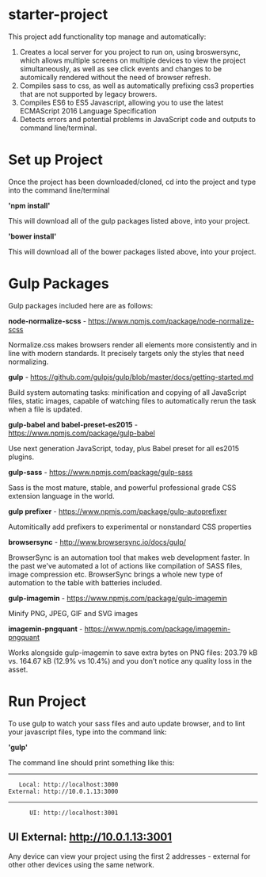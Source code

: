 # starter-project

This project add functionality top manage and automatically:

1. Creates a local server for you project to run on, using broswersync, which allows multiple screens on multiple devices to view the project simultaneously, as well as see click events and changes to be automically rendered without the need of browser refresh. 
2. Compiles sass to css, as well as automatically prefixing css3 properties that are not supported by legacy browers.
4. Compiles ES6 to ES5 Javascript, allowing you to use the latest ECMAScript 2016 Language Specification
3. Detects errors and potential problems in JavaScript code and outputs to command line/terminal.


# Set up Project

Once the project has been downloaded/cloned, cd into the project and type into the command line/terminal 

**'npm install'** 

This will download all of the gulp packages listed above, into your project.

**'bower install'** 

This will download all of the bower packages listed above, into your project.

# Gulp Packages

Gulp packages included here are as follows:

**node-normalize-scss** - https://www.npmjs.com/package/node-normalize-scss

Normalize.css makes browsers render all elements more consistently and in line with modern standards. It precisely targets only the styles that need normalizing.

**gulp** - https://github.com/gulpjs/gulp/blob/master/docs/getting-started.md

Build system automating tasks: minification and copying of all JavaScript files, static images, capable of watching files to automatically rerun the task when a file is updated.

**gulp-babel and babel-preset-es2015**	- https://www.npmjs.com/package/gulp-babel

Use next generation JavaScript, today, plus Babel preset for all es2015 plugins.

**gulp-sass**	- https://www.npmjs.com/package/gulp-sass

Sass is the most mature, stable, and powerful professional grade CSS extension language in the world.

**gulp prefixer** - https://www.npmjs.com/package/gulp-autoprefixer

Automitically add prefixers to experimental or nonstandard CSS properties

**browsersync** - http://www.browsersync.io/docs/gulp/

BrowserSync is an automation tool that makes web development faster. In the past we've automated a lot of actions like compilation of SASS files, image compression etc. BrowserSync brings a whole new type of automation to the table with batteries included.

**gulp-imagemin** - https://www.npmjs.com/package/gulp-imagemin

Minify PNG, JPEG, GIF and SVG images

**imagemin-pngquant** - https://www.npmjs.com/package/imagemin-pngquant

Works alongside gulp-imagemin to save extra bytes on PNG files: 203.79 kB vs. 164.67 kB (12.9% vs 10.4%) and you don’t notice any quality loss in the asset.


# Run Project

To use gulp to watch your sass files and auto update browser, and to lint your javascript files, type into the command link:

**'gulp'**

The command line should print something like this:

 ----------------------------------
       Local: http://localhost:3000
    External: http://10.0.1.13:3000
 ----------------------------------
          UI: http://localhost:3001
 UI External: http://10.0.1.13:3001
 ----------------------------------

 Any device can view your project using the first 2 addresses - external for other other devices using the same network.

